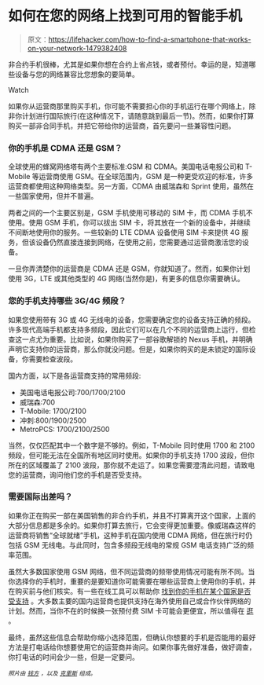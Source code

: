 # 如何在您的网络上找到可用的智能手机

> 原文：<https://lifehacker.com/how-to-find-a-smartphone-that-works-on-your-network-1479382408>

非合约手机很棒，尤其是如果你想在合约上省点钱，或者预付。幸运的是，知道哪些设备与您的网络兼容比您想象的要简单。

Watch

如果你从运营商那里购买手机，你可能不需要担心你的手机运行在哪个网络上，除非你计划进行国际旅行(在这种情况下，请随意跳到最后一节)。然而，如果你打算购买一部非合同手机，并把它带给你的运营商，首先要问一些兼容性问题。

### 你的手机是 CDMA 还是 GSM？

全球使用的蜂窝网络塔有两个主要标准:GSM 和 CDMA。美国电话电报公司和 T-Mobile 等运营商使用 GSM。在全球范围内，GSM 是一种更受欢迎的标准，许多运营商都使用这种网络类型。另一方面，CDMA 由威瑞森和 Sprint 使用，虽然在一些国家使用，但并不普遍。

两者之间的一个主要区别是，GSM 手机使用可移动的 SIM 卡，而 CDMA 手机不使用。使用 GSM 手机，你可以拔出 SIM 卡，将其放在一个新的设备中，并继续不间断地使用你的服务。一些较新的 LTE CDMA 设备使用 SIM 卡来提供 4G 服务，但该设备仍然直接连接到网络，在使用之前，您需要通过运营商激活您的设备。

一旦你弄清楚你的运营商是 CDMA 还是 GSM，你就知道了。然而，如果你计划使用 3G，LTE 或其他类型的 4G 网络(当然你是)，有更多的信息你需要确认。

### 您的手机支持哪些 3G/4G 频段？

如果您使用带有 3G 或 4G 无线电的设备，您需要确定您的设备支持正确的频段。许多现代高端手机都支持多频段，因此它们可以在几个不同的运营商上运行，但检查这一点尤为重要。比如说，如果你购买了一部谷歌解锁的 Nexus 手机，并明确声明它支持你的运营商，那么你就没问题。但是，如果你购买的是未锁定的国际设备，你需要检查波段。

国内方面，以下是各运营商支持的常用频段:

*   美国电话电报公司:700/1700/2100
*   威瑞森:700
*   T-Mobile: 1700/2100
*   冲刺:800/1900/2500
*   MetroPCS: 1700/2100/2500

当然，仅仅匹配其中一个数字是不够的。例如，T-Mobile 同时使用 1700 和 2100 频段，但可能无法在全国所有地区同时使用。如果你的手机支持 1700 波段，但你所在的区域覆盖了 2100 波段，那你就不走运了。如果您需要澄清此问题，请致电您的运营商，询问他们您的手机是否受支持。

### 需要国际出差吗？

如果你正在购买一部在美国销售的非合约手机，并且不打算离开这个国家，上面的大部分信息都是多余的。如果你打算去旅行，它会变得更加重要。像威瑞森这样的运营商将销售“全球就绪”手机，这种手机在国内使用 CDMA 网络，但在旅行时仍包括 GSM 无线电。与此同时，包含多频段无线电的常规 GSM 电话支持广泛的频率范围。

虽然大多数国家使用 GSM 网络，但不同运营商的频带使用情况可能有所不同。当你选择你的手机时，重要的是要知道你可能需要在哪些运营商上使用你的手机，并在购买前与他们核实。有一些在线工具可以帮助你 [找到你的手机在某个国家是否受支持](http://blog.dhgate.com/find-gsm-compatibility-for-your-country.html) 。大多数主要的国内运营商也提供支持在海外使用自己或合作伙伴网络的计划。然而，当你不在的时候换一张预付费 SIM 卡可能会更便宜，所以值得在 [逛](https://lifehacker.com/how-can-i-save-money-on-my-smartphone-bill-when-traveli-5974153) 。

最终，虽然这些信息会帮助你缩小选择范围，但确认你想要的手机是否能用的最好方法是打电话给你想要使用它的运营商并询问。如果你事先做好准备，做好调查，你打电话的时间会少一些，但是一定要问。

<small>*照片由*</small> [<small>*钱方*</small>](http://www.flickr.com/photos/liewcf/4763340299/) <small>*，以及*</small> [<small>*克里斯*</small>](http://www.flickr.com/photos/eisenbahner/5570629915/) <small>*组成。*</small>